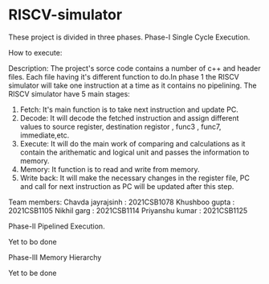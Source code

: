 # RISCV-simulator
 These project is divided in three phases.
 Phase-I   Single Cycle Execution.

 How to execute:

 Description:
 The project's sorce code contains a number of c++ and header files. Each file having it's different function to do.In phase 1 the RISCV simulator will take one instruction at a time as it contains no pipelining.
 The RISCV simulator have 5 main stages:
 1. Fetch: It's main function is to take next instruction and update PC.
 2. Decode: It will decode the fetched instruction and assign different values to source register, destination registor , func3 , func7, immediate,etc.
 3. Execute: It will do the main work of comparing and calculations as it contain the arithematic and logical unit and passes the information to memory.
 4. Memory: It function is to read and write from memory.
 5. Write back: It will make the necessary changes in the register file, PC and call for next instruction as PC will be updated after this step.

 Team members:
 Chavda jayrajsinh : 2021CSB1078
 Khushboo gupta : 2021CSB1105
 Nikhil garg : 2021CSB1114
 Priyanshu kumar : 2021CSB1125

 Phase-II  Pipelined Execution.

 Yet to bo done 

 Phase-III Memory Hierarchy

 Yet to be done